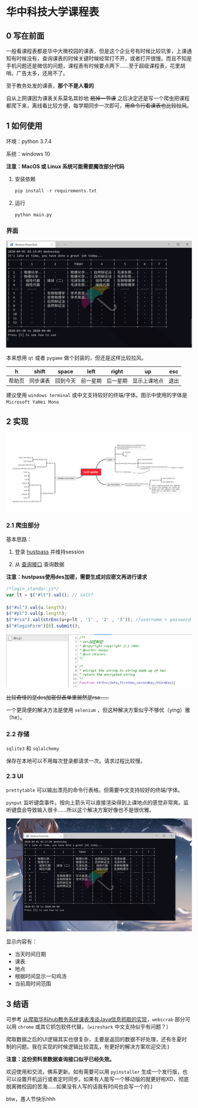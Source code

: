 # 华中科技大学课程表

## 0 写在前面

一般看课程表都是华中大微校园的课表，但是这个企业号有时候比较坑爹，上课通知有时候没有，查询课表的时候关键时候经常打不开，或者打开很慢。而且不知是手机问题还是微信的问题，课程表有时候要点两下……至于超级课程表，花里胡哨，广告太多，还用不了。

至于教务处发的课表，**那个不是人看的**

自从上网课因为课表关系莫名其妙地 ~~翘掉一节课~~ 之后决定还是写一个爬虫把课程都爬下来，离线看比较方便，每学期同步一次即可，~~用命令行看课表也比较拉风~~。

## 1 如何使用

环境：python 3.7.4

系统：windows 10

**注意：MacOS 或 Linux 系统可能需要魔改部分代码**

1. 安装依赖

   ```python
   pip install -r requirements.txt
   ```

2. 运行

   ```
   python main.py
   ```

### 界面

![image-20200401011429684](README.assets/image-20200401011429684.png)

本来想用 `qt` 或者 `pygame` 做个封装的，但还是这样比较拉风。

| h      | shift    | space    | left     | right    | up           | esc  |
| ------ | -------- | -------- | -------- | -------- | ------------ | ---- |
| 帮助页 | 同步课表 | 回到今天 | 前一星期 | 后一星期 | 显示上课地点 | 退出 |

建议使用 `windows terminal` 或中文支持较好的终端/字体。图示中使用的字体是 `Microsoft YaHei Mono`

## 2 实现

![image-20200401014220721](README.assets/image-20200401014220721.png)

### 2.1 爬虫部分

基本思路：

1. 登录 [hustpass](https://pass.hust.edu.cn/cas/login?service=http%3A%2F%2Fhubs.hust.edu.cn%2Fhustpass.action) 并维持session

2. 从 [查询接口](http://hubs.hust.edu.cn/aam/score/CourseInquiry_ido.action) 查询数据

**注意：hustpass使用des加密，需要生成对应密文再进行请求**

```javascript
/*login_standar.js*/
var lt = $("#lt").val(); // salt?
	
$("#ul").val(u.length);
$("#pl").val(p.length);
$("#rsa").val(strEnc(u+p+lt , '1' , '2' , '3')); //username + password + lt
$("#loginForm")[0].submit();
```

![image-20200401015021396](README.assets/image-20200401015021396.png)

~~比较奇怪的是des加密但表单里居然是rsa……~~



一个更简便的解决方法是使用 `selenium` ，但这种解决方案似乎不够优（ying）雅（he）。

### 2.2 存储

`sqlite3` 和 `sqlalchemy` 

保存在本地可以不用每次登录都请求一次。请求过程比较慢。

### 2.3 UI

`prettytable` 可以输出漂亮的命令行表格。但需要中文支持较好的终端/字体。

`pynput` 监听键盘事件。按向上箭头可以直接渲染得到上课地点的感觉非常爽。监听键盘会导致输入很卡……所以这个解决方案好像也不是很优雅。

![demo](README.assets/demo.gif)

显示内容有：

- 当天时间日期
- 课表
- 地点
- 根据时间显示一句鸡汤
- 当前周时间范围

## 3 结语

可参考 [从爬取华科hub教务系统课表浅谈Java信息抓取的实现](http://www.mamicode.com/info-detail-1229063.html)，`webscrab` 部分可以用 `chrome` 或其它抓包软件代替。（`wireshark` 中文支持似乎有问题？）

爬取数据之后的UI逻辑其实也很复杂，主要是返回的数据不好处理，还有冬夏时制的问题。我在实现的时候逻辑比较混乱，有更好的解决方案欢迎交流:)

**注意：这份资料里数据查询接口似乎已经失效。**

欢迎使用和交流，佛系更新。如有需要可以用 `pyinstaller` 生成一个发行版，也可以设置开机运行或者定时同步。如果有人能写一个移动版的就更好啦XD，彻底脱离微校园的苦海……如果没有人写的话我有时间也会写一个的:)

btw，愚人节快乐hhh